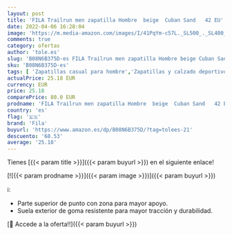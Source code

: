 ```yaml
---
layout: post
title: 'FILA Trailrun men zapatilla Hombre  beige  Cuban Sand   42 EU'
date: 2022-04-06 16:28:04
image: 'https://m.media-amazon.com/images/I/41PqYm-c57L._SL500_._SL400_.jpg'
comments: true
category: ofertas
author: 'tole.es'
slug: 'B08N6B375D-es FILA Trailrun men zapatilla Hombre beige Cuban Sand 42 EU'
sku: 'B08N6B375D-es'
tags: [ 'Zapatillas casual para hombre','Zapatillas y calzado deportivo para hombre','Zapatos','Zapatos para hombre','Zapatos y complementos','fila','zapatilla', ]
actualPrice: 25.18 EUR
currency: EUR
price: 25.18
comparePrice: 80.0 EUR
prodname: 'FILA Trailrun men zapatilla Hombre  beige  Cuban Sand   42 EU'
country: 'es'
flag: '🇪🇸'
brand: 'Fila'
buyurl: 'https://www.amazon.es/dp/B08N6B375D/?tag=tolees-21'
descuento: '68.53'
average: '25.18'
---
```


Tienes [{{< param title >}}]({{< param buyurl >}}) en el siguiente enlace!

[![{{< param prodname >}}]({{< param image >}})]({{< param buyurl >}})

ℹ️:

- Parte superior de punto con zona para mayor apoyo.
- Suela exterior de goma resistente para mayor tracción y durabilidad.

[🛒 Accede a la oferta!!]({{< param buyurl >}})
